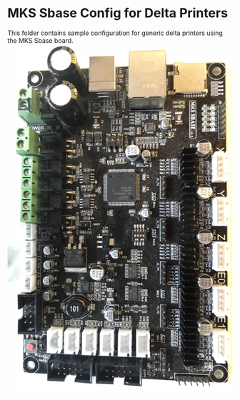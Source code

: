 # MKS Sbase Config for Delta Printers

This folder contains sample configuration for generic delta printers using the MKS Sbase board. 
![MKS Sbase V1.2 Board](/../../../../../../Marlin/src/config/examples/Mks/Sbase_Delta/media/mks_sbase.jpg?raw=true "MKS Sbase V1.2 board")

